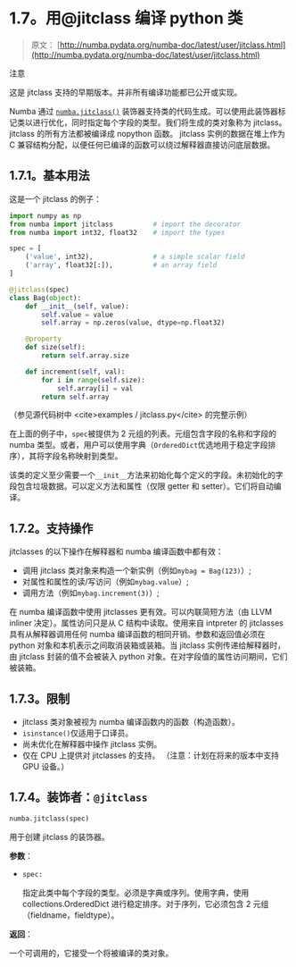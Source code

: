 # 1.7。用@jitclass 编译 python 类

> 原文： [http://numba.pydata.org/numba-doc/latest/user/jitclass.html](http://numba.pydata.org/numba-doc/latest/user/jitclass.html)

注意

这是 jitclass 支持的早期版本。并非所有编译功能都已公开或实现。

Numba 通过 [`numba.jitclass()`](#numba.jitclass "numba.jitclass") 装饰器支持类的代码生成。可以使用此装饰器标记类以进行优化，同时指定每个字段的类型。我们将生成的类对象称为 jitclass。 jitclass 的所有方法都被编译成 nopython 函数。 jitclass 实例的数据在堆上作为 C 兼容结构分配，以便任何已编译的函数可以绕过解释器直接访问底层数据。

## 1.7.1。基本用法

这是一个 jitclass 的例子：

```py
import numpy as np
from numba import jitclass          # import the decorator
from numba import int32, float32    # import the types

spec = [
    ('value', int32),               # a simple scalar field
    ('array', float32[:]),          # an array field
]

@jitclass(spec)
class Bag(object):
    def __init__(self, value):
        self.value = value
        self.array = np.zeros(value, dtype=np.float32)

    @property
    def size(self):
        return self.array.size

    def increment(self, val):
        for i in range(self.size):
            self.array[i] = val
        return self.array

```

（参见源代码树中 &lt;cite&gt;examples / jitclass.py&lt;/cite&gt; 的完整示例）

在上面的例子中，`spec`被提供为 2 元组的列表。元组包含字段的名称和字段的 numba 类型。或者，用户可以使用字典（`OrderedDict`优选地用于稳定字段排序），其将字段名称映射到类型。

该类的定义至少需要一个`__init__`方法来初始化每个定义的字段。未初始化的字段包含垃圾数据。可以定义方法和属性（仅限 getter 和 setter）。它们将自动编译。

## 1.7.2。支持操作

jitclasses 的以下操作在解释器和 numba 编译函数中都有效：

*   调用 jitclass 类对象来构造一个新实例（例如`mybag = Bag(123)`）;
*   对属性和属性的读/写访问（例如`mybag.value`）;
*   调用方法（例如`mybag.increment(3)`）;

在 numba 编译函数中使用 jitclasses 更有效。可以内联简短方法（由 LLVM inliner 决定）。属性访问只是从 C 结构中读取。使用来自 intpreter 的 jitclasses 具有从解释器调用任何 numba 编译函数的相同开销。参数和返回值必须在 python 对象和本机表示之间取消装箱或装箱。当 jitclass 实例传递给解释器时，由 jitclass 封装的值不会被装入 python 对象。在对字段值的属性访问期间，它们被装箱。

## 1.7.3。限制

*   jitclass 类对象被视为 numba 编译函数内的函数（构造函数）。
*   `isinstance()`仅适用于口译员。
*   尚未优化在解释器中操作 jitclass 实例。
*   仅在 CPU 上提供对 jitclasses 的支持。 （注意：计划在将来的版本中支持 GPU 设备。）

## 1.7.4。装饰者：`@jitclass`

```py
numba.jitclass(spec)
```

用于创建 jitclass 的装饰器。

**参数**：

*   ```py
    spec:
    ```

    指定此类中每个字段的类型。必须是字典或序列。使用字典，使用 collections.OrderedDict 进行稳定排序。对于序列，它必须包含 2 元组（fieldname，fieldtype）。

**返回**：

一个可调用的，它接受一个将被编译的类对象。